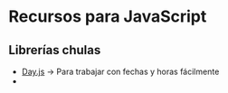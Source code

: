 # Recursos para JavaScript

## Librerías chulas

* [Day.js](https://day.js.org/en) -> Para trabajar con fechas y horas fácilmente
* 